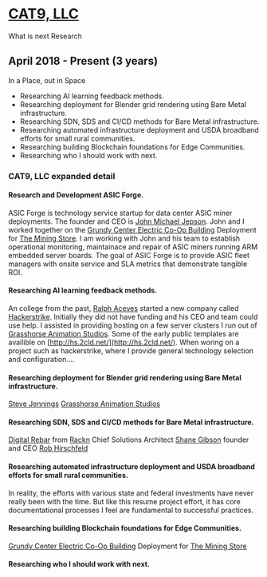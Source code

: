 

# [CAT9, LLC](./resume201804-cat9/)
What is next Research
## April 2018 - Present (3 years)
In a Place, out in Space

- Researching AI learning feedback methods. 
- Researching deployment for Blender grid rendering using Bare Metal infrastructure. 
- Researching SDN, SDS and CI/CD methods for Bare Metal infrastructure. 
- Researching automated infrastructure deployment and USDA broadband efforts for small rural communities. 
- Researching building Blockchain foundations for Edge Communities. 
- Researching who I should work with next.

### CAT9, LLC expanded detail

#### Research and Development ASIC Forge.
ASIC Forge is technology service startup for data center ASIC miner deployments.  The founder and CEO is [John Michael Jepson](https://www.linkedin.com/in/john-michael-jepson-17a9a9a5/).  John and I worked together on the [Grundy Center Electric Co-Op Building](https://miningstore.com/case-study/biostar-solar-farm-bitcave-4-2/) Deployment for [The Mining Store](https://miningstore.com/).  I am working with John and his team to establish operational monitoring, maintainace and repair of ASIC miners running ARM embedded server boards.  The goal of ASIC Forge is to provide ASIC fleet managers with onsite service and SLA metrics that demonstrate tangible ROI.  

#### Researching AI learning feedback methods.
An college from the past, [Ralph Aceves](https://www.linkedin.com/in/ralph-aceves-b1a397/) started a new company called [Hackerstrike](https://hackerstrike.com/).  Initially they did not have funding and his CEO and team could use help.  I assisted in providing hosting on a few server clusters I run out of [Grasshorse Animation Studios](https://grasshorse.com/).  Some of the early public templates are availible on [http://hs.2cld.net/](http://hs.2cld.net/).  When woring on a project such as hackerstrike, where I provide general technology selection and configuration.... 

#### Researching deployment for Blender grid rendering using Bare Metal infrastructure.
[Steve Jennings](https://www.linkedin.com/in/steve-jennings-8288b7b/) [Grasshorse Animation Studios](https://grasshorse.com/)

#### Researching SDN, SDS and CI/CD methods for Bare Metal infrastructure. 
[Digital Rebar](https://rackn.com/rebar/) from [Rackn](https://rackn.com) Chief Solutions Architect [Shane Gibson](https://www.linkedin.com/in/sygibson/) founder and CEO [Rob Hirschfeld](https://www.linkedin.com/in/rhirschfeld/)  

#### Researching automated infrastructure deployment and USDA broadband efforts for small rural communities. 
In reality, the efforts with various state and federal investments have never really been with the time.  But like this resume project effort, it has core documentational processes I feel are fundamental to successful practices.

#### Researching building Blockchain foundations for Edge Communities. 
[Grundy Center Electric Co-Op Building](https://miningstore.com/case-study/biostar-solar-farm-bitcave-4-2/) Deployment for [The Mining Store](https://miningstore.com/)

#### Researching who I should work with next.
